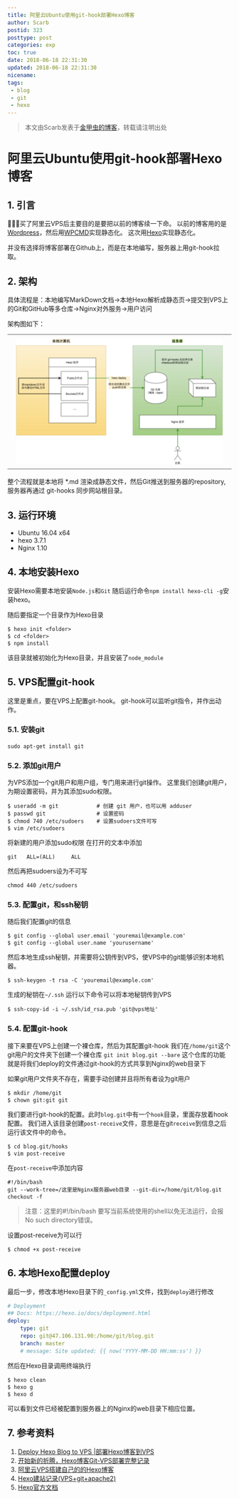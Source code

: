 ```yaml
---
title: 阿里云Ubuntu使用git-hook部署Hexo博客
author: Scarb
postid: 323
posttype: post
categories: exp
toc: true
date: 2018-06-18 22:31:30
updated: 2018-06-18 22:31:30
nicename:
tags:
 - blog
 - git
 - hexo
---
```


>本文由Scarb发表于[金甲虫的博客](http://47.106.131.90/blog)，转载请注明出处

# 阿里云Ubuntu使用git-hook部署Hexo博客

## 1. 引言

买了阿里云VPS后主要目的是要把以前的博客续一下命。
以前的博客用的是[Wordpress](https://wordpress.org)，然后用[WPCMD](https://blog.zengrong.net/wpcmd/)实现静态化。
这次用[Hexo](https://hexo.io)实现静态化。

并没有选择将博客部署在Github上，而是在本地编写，服务器上用git-hook拉取。

## 2. 架构

具体流程是：本地编写MarkDown文档→本地Hexo解析成静态页→提交到VPS上的Git和GitHub等多仓库→Nginx对外服务→用户访问

架构图如下：

![hexo-git-hook](323/hexo-git-hook.png)

整个流程就是本地将 *.md 渲染成静态文件，然后Git推送到服务器的repository,服务器再通过 git-hooks 同步网站根目录。

## 3. 运行环境

- Ubuntu 16.04 x64
- hexo 3.7.1
- Nginx 1.10

## 4. 本地安装Hexo

安装Hexo需要本地安装`Node.js`和`Git`
随后运行命令`npm install hexo-cli -g`安装hexo。

随后要指定一个目录作为Hexo目录

```shell
$ hexo init <folder>
$ cd <folder>
$ npm install
```

该目录就被初始化为Hexo目录，并且安装了`node_module`

## 5. VPS配置git-hook

这里是重点，要在VPS上配置git-hook。
git-hook可以监听git指令，并作出动作。

### 5.1. 安装git
`sudo apt-get install git`

### 5.2. 添加git用户

为VPS添加一个git用户和用户组，专门用来进行git操作。
这里我们创建git用户，为期设置密码，并为其添加sudo权限。

```shell
$ useradd -m git            # 创建 git 用户，也可以用 adduser
$ passwd git                # 设置密码
$ chmod 740 /etc/sudoers    # 设置sudoers文件可写
$ vim /etc/sudoers
```

将新建的用户添加sudo权限
在打开的文本中添加

```shell
git   ALL=(ALL)     ALL
```

然后再把sudoers设为不可写

```shell
chmod 440 /etc/sudoers
```

### 5.3. 配置git，和ssh秘钥

随后我们配置git的信息

```shell
$ git config --global user.email 'youremail@example.com'
$ git config --global user.name 'yourusername'
```

然后本地生成ssh秘钥，并需要将公钥传到VPS，使VPS中的git能够识别本地机器。

```shell
$ ssh-keygen -t rsa -C 'youremail@example.com'
```

生成的秘钥在`~/.ssh`
运行以下命令可以将本地秘钥传到VPS

```shell
$ ssh-copy-id -i ~/.ssh/id_rsa.pub 'git@vps地址'
```

### 5.4. 配置git-hook

接下来要在VPS上创建一个裸仓库，然后为其配置git-hook
我们在`/home/git`这个git用户的文件夹下创建一个裸仓库
`git init blog.git --bare`
这个仓库的功能就是将我们deploy的文件通过git-hook的方式共享到Nginx的web目录下

如果git用户文件夹不存在，需要手动创建并且将所有者设为git用户

```shell
$ mkdir /home/git
$ chown git:git git
```

我们要进行git-hook的配置。此时`blog.git`中有一个`hook`目录，里面存放着hook配置。
我们进入该目录创建`post-receive`文件，意思是在git`receive`到信息之后运行该文件中的命令。

```shell
$ cd blog.git/hooks
$ vim post-receive
```

在`post-receive`中添加内容

```shell
#!/bin/bash
git --work-tree=/这里是Nginx服务器web目录 --git-dir=/home/git/blog.git checkout -f
```

>注意：这里的#!/bin/bash 要写当前系统使用的shell以免无法运行，会报No such directory错误。

设置post-receive为可以行

```shell
$ chmod +x post-receive
```

## 6. 本地Hexo配置deploy

最后一步，修改本地Hexo目录下的`_config.yml`文件，找到`deploy`进行修改

```yml
# Deployment
## Docs: https://hexo.io/docs/deployment.html
deploy:
    type: git
    repo: git@47.106.131.90:/home/git/blog.git                                    # <repository url>
    branch: master                                                                # 这里填写分支   [branch]
    # message: Site updated: {{ now('YYYY-MM-DD HH:mm:ss') }}                     # 自定义提交信息 (默认为 Site updated: {{ now('YYYY-MM-DD HH:mm:ss') }})
```

然后在Hexo目录调用终端执行

```shell
$ hexo clean
$ hexo g
$ hexo d
```

可以看到文件已经被配置到服务器上的Nginx的web目录下相应位置。

## 7. 参考资料

1. [Deploy Hexo Blog to VPS |部署Hexo博客到VPS](https://blog.peiyingchi.com/2017/03/20/deploy-hexo-blog-to-VPS/)
2. [开始新的折腾，Hexo博客Git-VPS部署完整记录](https://sobaigu.com/Hexo-git-to-vps.html)
3. [阿里云VPS搭建自己的的Hexo博客](https://segmentfault.com/a/1190000005723321)
4. [Hexo建站记录(VPS+git+apache2)](http://paranoth.me/2017/10/29/Hexo%E5%BB%BA%E7%AB%99%E8%AE%B0%E5%BD%95/)
5. [Hexo官方文档](https://hexo.io/docs/)